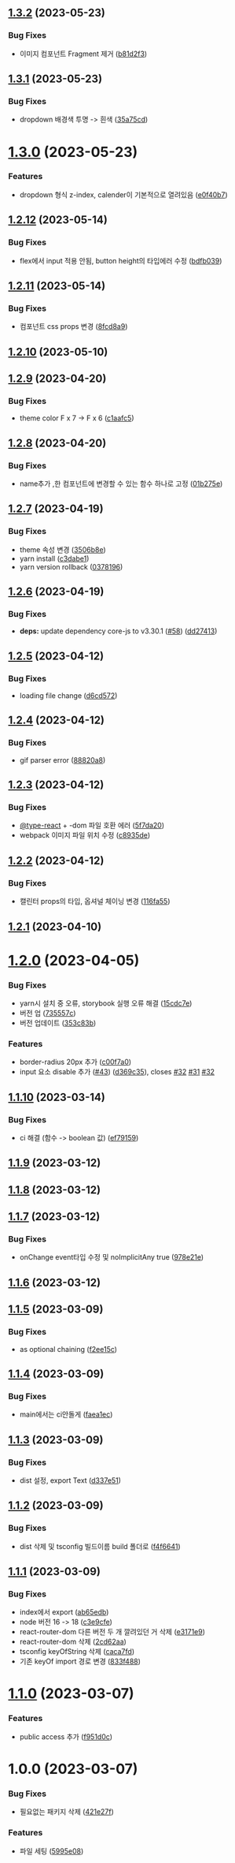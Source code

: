 ## [1.3.2](https://github.com/scouit/design-system/compare/v1.3.1...v1.3.2) (2023-05-23)


### Bug Fixes

* 이미지 컴포넌트 Fragment 제거 ([b81d2f3](https://github.com/scouit/design-system/commit/b81d2f35dee677fc5388bc236321280087112196))

## [1.3.1](https://github.com/scouit/design-system/compare/v1.3.0...v1.3.1) (2023-05-23)


### Bug Fixes

* dropdown 배경색 투명 -> 흰색 ([35a75cd](https://github.com/scouit/design-system/commit/35a75cd3faf451a77e9d396a9e36652c965de7d8))

# [1.3.0](https://github.com/scouit/design-system/compare/v1.2.12...v1.3.0) (2023-05-23)


### Features

* dropdown 형식 z-index, calender이 기본적으로 열려있음 ([e0f40b7](https://github.com/scouit/design-system/commit/e0f40b724de971587ed42d46394294d58125a981))

## [1.2.12](https://github.com/scouit/design-system/compare/v1.2.11...v1.2.12) (2023-05-14)


### Bug Fixes

* flex에서 input 적용 안됨, button height의 타입에러 수정 ([bdfb039](https://github.com/scouit/design-system/commit/bdfb039b07ed103ca6eb8ec339ed578e53b04772))

## [1.2.11](https://github.com/scouit/design-system/compare/v1.2.10...v1.2.11) (2023-05-14)


### Bug Fixes

* 컴포넌트 css props 변경 ([8fcd8a9](https://github.com/scouit/design-system/commit/8fcd8a99c0ebbbdac89703d21297519b6f93bdcb))

## [1.2.10](https://github.com/scouit/design-system/compare/v1.2.9...v1.2.10) (2023-05-10)

## [1.2.9](https://github.com/scouit/design-system/compare/v1.2.8...v1.2.9) (2023-04-20)


### Bug Fixes

* theme color  F x 7 -> F x 6 ([c1aafc5](https://github.com/scouit/design-system/commit/c1aafc517f4bbb22e13f3b64cd1a90cb1edcad68))

## [1.2.8](https://github.com/scouit/design-system/compare/v1.2.7...v1.2.8) (2023-04-20)


### Bug Fixes

* name추가 ,한 컴포넌트에 변경할 수 있는 함수 하나로 고정 ([01b275e](https://github.com/scouit/design-system/commit/01b275ed99edc95ff2aa207169409fdb83856d7c))

## [1.2.7](https://github.com/scouit/design-system/compare/v1.2.6...v1.2.7) (2023-04-19)


### Bug Fixes

* theme 속성 변경 ([3506b8e](https://github.com/scouit/design-system/commit/3506b8e290761d2083ec8c80ef2cf94107caf209))
* yarn install ([c3dabe1](https://github.com/scouit/design-system/commit/c3dabe16f0fe4c3d09858f94304a77e55242d69e))
* yarn version rollback ([0378196](https://github.com/scouit/design-system/commit/03781960da9f8eb44597147b388fc820a046975c))

## [1.2.6](https://github.com/scouit/design-system/compare/v1.2.5...v1.2.6) (2023-04-19)


### Bug Fixes

* **deps:** update dependency core-js to v3.30.1 ([#58](https://github.com/scouit/design-system/issues/58)) ([dd27413](https://github.com/scouit/design-system/commit/dd2741394fc3e52ffec0e6e80eebb0ec75fb236b))

## [1.2.5](https://github.com/scouit/design-system/compare/v1.2.4...v1.2.5) (2023-04-12)


### Bug Fixes

* loading file change ([d6cd572](https://github.com/scouit/design-system/commit/d6cd572dcb2d20de3f9db354c6cb11816e518f0e))

## [1.2.4](https://github.com/scouit/design-system/compare/v1.2.3...v1.2.4) (2023-04-12)


### Bug Fixes

* gif parser error ([88820a8](https://github.com/scouit/design-system/commit/88820a8df4e9b224437a418395f7cfbc5a8f26d5))

## [1.2.3](https://github.com/scouit/design-system/compare/v1.2.2...v1.2.3) (2023-04-12)


### Bug Fixes

* [@type-react](https://github.com/type-react) + -dom 파일 호환 에러 ([5f7da20](https://github.com/scouit/design-system/commit/5f7da20937201ee72e40de5f10a9d066d9a20af9))
* webpack 이미지 파일 위치 수정 ([c8935de](https://github.com/scouit/design-system/commit/c8935defcdfb7aafcfc238ad676a4f21b6dafef6))

## [1.2.2](https://github.com/scouit/design-system/compare/v1.2.1...v1.2.2) (2023-04-12)


### Bug Fixes

* 캘린터 props의 타입, 옵셔널 체이닝 변경 ([116fa55](https://github.com/scouit/design-system/commit/116fa550279cc291259be51a9c4c0aca4cb2c23b))

## [1.2.1](https://github.com/scouit/design-system/compare/v1.2.0...v1.2.1) (2023-04-10)

# [1.2.0](https://github.com/scouit/design-system/compare/v1.1.10...v1.2.0) (2023-04-05)


### Bug Fixes

* yarn시 설치 중 오류, storybook 실행 오류 해결 ([15cdc7e](https://github.com/scouit/design-system/commit/15cdc7ef3382537dea1cfd8a26f09c6303d464d0))
* 버전 업 ([735557c](https://github.com/scouit/design-system/commit/735557c7ecbde0a89b815b61998500180ad75de9))
* 버전 업데이트 ([353c83b](https://github.com/scouit/design-system/commit/353c83b8f9800e35d32e6056bd029c3c2fe8ea36))


### Features

* border-radius 20px 추가 ([c00f7a0](https://github.com/scouit/design-system/commit/c00f7a0198c937dc397e2f3748da71d0bb6f6165))
* input 요소 disable 추가 ([#43](https://github.com/scouit/design-system/issues/43)) ([d369c35](https://github.com/scouit/design-system/commit/d369c35137c5e6d5836d679d34052b24076b5c04)), closes [#32](https://github.com/scouit/design-system/issues/32) [#31](https://github.com/scouit/design-system/issues/31) [#32](https://github.com/scouit/design-system/issues/32)

## [1.1.10](https://github.com/scouit/design-system/compare/v1.1.9...v1.1.10) (2023-03-14)


### Bug Fixes

* ci 해결 (함수 -> boolean 값) ([ef79159](https://github.com/scouit/design-system/commit/ef791596fa443d4c1738e04193af5a79e12d3b21))

## [1.1.9](https://github.com/scouit/design-system/compare/v1.1.8...v1.1.9) (2023-03-12)

## [1.1.8](https://github.com/scouit/design-system/compare/v1.1.7...v1.1.8) (2023-03-12)

## [1.1.7](https://github.com/scouit/design-system/compare/v1.1.6...v1.1.7) (2023-03-12)


### Bug Fixes

* onChange event타입 수정 및 noImplicitAny true ([978e21e](https://github.com/scouit/design-system/commit/978e21ede98667501f7b7e66a3a03568d48953f2))

## [1.1.6](https://github.com/scouit/design-system/compare/v1.1.5...v1.1.6) (2023-03-12)

## [1.1.5](https://github.com/scouit/design-system/compare/v1.1.4...v1.1.5) (2023-03-09)


### Bug Fixes

* as optional chaining ([f2ee15c](https://github.com/scouit/design-system/commit/f2ee15c3db6eb1c94c932ae3c7124ec21e987d40))

## [1.1.4](https://github.com/scouit/design-system/compare/v1.1.3...v1.1.4) (2023-03-09)


### Bug Fixes

* main에서는 ci안돌게 ([faea1ec](https://github.com/scouit/design-system/commit/faea1ec6ddd0b28531402b5e907fa3a7ae01066e))

## [1.1.3](https://github.com/scouit/design-system/compare/v1.1.2...v1.1.3) (2023-03-09)


### Bug Fixes

* dist 설정, export Text ([d337e51](https://github.com/scouit/design-system/commit/d337e510bfbbf89cb3924a5dfb88a95cc043b469))

## [1.1.2](https://github.com/scouit/design-system/compare/v1.1.1...v1.1.2) (2023-03-09)


### Bug Fixes

* dist 삭제 및 tsconfig 빌드이름 build 폴더로 ([f4f6641](https://github.com/scouit/design-system/commit/f4f6641beb7109efd7acad0e8fbaeeb34cb8f44a))

## [1.1.1](https://github.com/scouit/design-system/compare/v1.1.0...v1.1.1) (2023-03-09)


### Bug Fixes

* index에서 export ([ab65edb](https://github.com/scouit/design-system/commit/ab65edb774e705acd37b42e30ba947d93d3f36c3))
* node 버전 16 -> 18 ([c3e9cfe](https://github.com/scouit/design-system/commit/c3e9cfee719fd411dac7bf8f159c9508f7988a5b))
* react-router-dom 다른 버전 두 개 깔려있던 거 삭제 ([e3171e9](https://github.com/scouit/design-system/commit/e3171e90f0dc6dcdf2e354e22fb590697dd467ee))
* react-router-dom 삭제 ([2cd62aa](https://github.com/scouit/design-system/commit/2cd62aa0c6749c10227527c7a53893e7c871f122))
* tsconfig keyOfString 삭제 ([caca7fd](https://github.com/scouit/design-system/commit/caca7fdbad4a1488d5e82b5cc05ecf2a40881e9e))
* 기존 keyOf import 경로 변경 ([833f488](https://github.com/scouit/design-system/commit/833f488cf53ede53ebd57216b4ec9edce1594bc6))

# [1.1.0](https://github.com/scouit/design-system/compare/v1.0.0...v1.1.0) (2023-03-07)


### Features

* public access 추가 ([f951d0c](https://github.com/scouit/design-system/commit/f951d0c787740f2981dd40f8ceeb946636a93c08))

# 1.0.0 (2023-03-07)


### Bug Fixes

* 필요없는 패키지 삭제 ([421e27f](https://github.com/scouit/design-system/commit/421e27f0e78bfa397836de63eb237ae71a918507))


### Features

* 파일 세팅 ([5995e08](https://github.com/scouit/design-system/commit/5995e08f4dbff9de161424254b866b982db463be))
